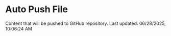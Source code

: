 # Auto Push File

Content that will be pushed to GitHub repository.
Last updated: 06/28/2025, 10:06:24 AM